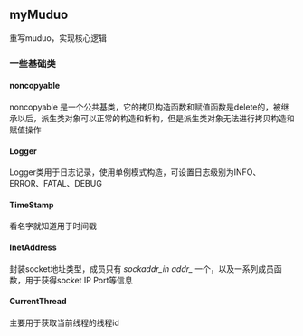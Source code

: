 ## myMuduo

重写muduo，实现核心逻辑

### 一些基础类

#### noncopyable

noncopyable 是一个公共基类，它的拷贝构造函数和赋值函数是delete的，被继承以后，派生类对象可以正常的构造和析构，但是派生类对象无法进行拷贝构造和赋值操作

#### Logger

Logger类用于日志记录，使用单例模式构造，可设置日志级别为INFO、ERROR、FATAL、DEBUG

#### TimeStamp

看名字就知道用于时间戳

#### InetAddress

封装socket地址类型，成员只有 *sockaddr_in addr_* 一个，以及一系列成员函数，用于获得socket IP Port等信息

#### CurrentThread

主要用于获取当前线程的线程id